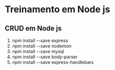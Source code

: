 # Treinamento em Node js
## CRUD em Node js
1. npm install --save express
2. npm install --save nodemon
3. npm install --save mysql
4. npm install --save body-parser
5. npm install --save express-handlebars